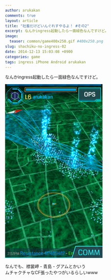 ```yaml
---
author: arukakan
comments: true
layout: article
title: "社畜だけどいんぐれすやるよ！ #その2"
excerpt: なんかingress起動したら一面緑色なんですけど。
image:
  teaser: common/game400x250.gif #400x250.png
slug: shachiku-no-ingress-02
date: 2014-12-13 15:03:08 +0900
categories: game
tags: ingress iPhone Android arukakan
---
```

なんかingress起動したら一面緑色なんですけど。
<!--more-->

<img src="/images/12/13/ingress.png" width="320px" height="568px" alt="ingress" title="ingress" />

なんでも、襟裳岬 - 青島 - グアムとかいう  
ムチャクチャなCF張ったやつがいるらしいwww
